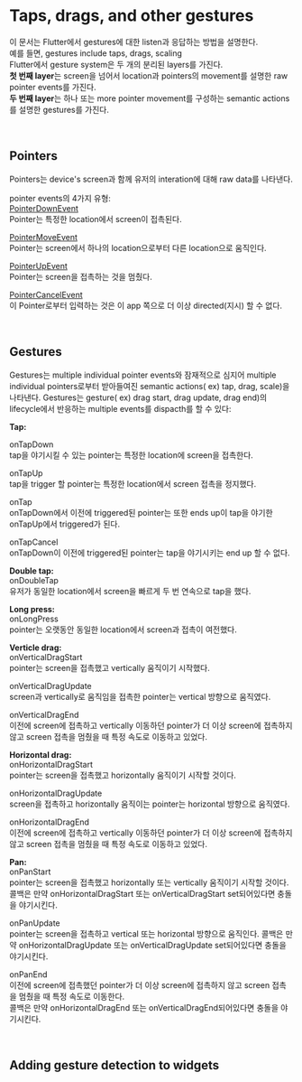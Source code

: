 # Taps, drags, and other gestures  

이 문서는 Flutter에서 gestures에 대한 listen과 응답하는 방법을 설명한다.  
예를 들면, gestures include taps, drags, scaling  
Flutter에서 gesture system은 두 개의 분리된 layers를 가진다.  
**첫 번째 layer**는 screen을 넘어서 location과 pointers의 movement를 설명한 raw pointer events를 가진다.  
**두 번째 layer**는 하나 또는 more pointer movement를 구성하는 semantic actions를 설명한 gestures를 가진다.  

<br/>

## Pointers
Pointers는 device's screen과 함께 유저의 interation에 대해 raw data를 나타낸다.  

pointer events의 4가지 유형:  
[PointerDownEvent](https://api.flutter.dev/flutter/gestures/PointerDownEvent-class.html)  
Pointer는 특정한 location에서 screen이 접촉된다.  

[PointerMoveEvent](https://api.flutter.dev/flutter/gestures/PointerMoveEvent-class.html)  
Pointer는 screen에서 하나의 location으로부터 다른 location으로 움직인다.  

[PointerUpEvent](https://api.flutter.dev/flutter/gestures/PointerUpEvent-class.html)  
Pointer는 screen을 접촉하는 것을 멈췄다.  

[PointerCancelEvent](https://api.flutter.dev/flutter/gestures/PointerCancelEvent-class.html)  
이 Pointer로부터 입력하는 것은 이 app 쪽으로 더 이상 directed(지시) 할 수 없다.  

<br/>

## Gestures  
Gestures는 multiple individual pointer events와 잠재적으로 심지어 multiple individual pointers로부터 받아들여진 semantic actions( ex) tap, drag, scale)을 나타낸다. Gestures는 gesture( ex) drag start, drag update, drag end)의 lifecycle에서 반응하는 multiple events를 dispacth를 할 수 있다:  

**Tap:**  

onTapDown  
tap을 야기시킬 수 있는 pointer는 특정한 location에 screen을 접촉한다.  

onTapUp  
tap을 trigger 할 pointer는 특정한 location에서 screen 접촉을 정지했다.  

onTap  
onTapDown에서 이전에 triggered된 pointer는 또한 ends up이 tap을 야기한 onTapUp에서 triggered가 된다.  

onTapCancel  
onTapDown이 이전에 triggered된 pointer는 tap을 야기시키는 end up 할 수 없다.

**Double tap:**  
onDoubleTap  
유저가 동일한 location에서 screen을 빠르게 두 번 연속으로 tap을 했다.

**Long press:**  
onLongPress  
pointer는 오랫동안 동일한 location에서 screen과 접촉이 여전했다.  

**Verticle drag:**  
onVerticalDragStart  
pointer는 screen을 접촉했고 vertically 움직이기 시작했다.  

onVerticalDragUpdate  
screen과 vertically로 움직임을 접촉한 pointer는 vertical 방향으로 움직였다.  

onVerticalDragEnd  
이전에 screen에 접촉하고 vertically 이동하던 pointer가 더 이상 screen에 접촉하지 않고 screen 접촉을 멈췄을 때 특정 속도로 이동하고 있었다.  

**Horizontal drag:**  
onHorizontalDragStart  
pointer는 screen을 접촉했고 horizontally 움직이기 시작할 것이다.  

onHorizontalDragUpdate  
screen을 접촉하고 horizontally 움직이는 pointer는 horizontal 방향으로 움직였다.  

onHorizontalDragEnd  
이전에 screen에 접촉하고 vertically 이동하던 pointer가 더 이상 screen에 접촉하지 않고 screen 접촉을 멈췄을 때 특정 속도로 이동하고 있었다.  

**Pan:**  
onPanStart  
pointer는 screen을 접촉했고 horizontally 또는 vertically 움직이기 시작할 것이다. 콜백은 만약 onHorizontalDragStart 또는 onVerticalDragStart set되어있다면 충돌을 야기시킨다.  

onPanUpdate  
pointer는 screen을 접촉하고 vertical 또는 horizontal 방향으로 움직인다. 콜백은 만약 onHorizontalDragUpdate 또는 onVerticalDragUpdate set되어있다면 충돌을 야기시킨다.  

onPanEnd  
이전에 screen에 접촉했던 pointer가 더 이상 screen에 접촉하지 않고 screen 접촉을 멈췄을 때 특정 속도로 이동한다.  
콜백은 만약 onHorizontalDragEnd 또는 onVerticalDragEnd되어있다면 충돌을 야기시킨다.  

<br/>

## Adding gesture detection to widgets